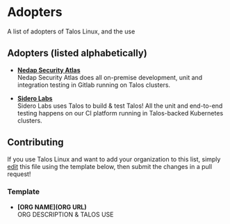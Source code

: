 # Adopters

A list of adopters of Talos Linux, and the use

## Adopters (listed alphabetically)

* **[Nedap Security Atlas](https://nedapsecurityatlas.com)**  
  Nedap Security Atlas does all on-premise development, unit and integration testing in Gitlab running on Talos clusters.

* **[Sidero Labs](https://www.siderolanbs.com)**  
  Sidero Labs uses Talos to build & test Talos! All the unit and end-to-end testing happens on our CI platform running in Talos-backed Kubernetes clusters.

## Contributing

If you use Talos Linux and want to add your organization to this list, simply [edit](https://github.com/siderolabs/talos/edit/master/ADOPTERS.md) this file using the template below, then submit the changes in a pull request!

### Template

* **[ORG NAME](ORG URL)**  
  ORG DESCRIPTION & TALOS USE
